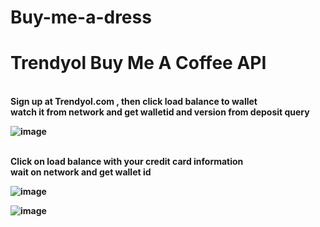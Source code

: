 # Buy-me-a-dress
<h1>Trendyol Buy Me A Coffee API</h1>
<br/>
<b>Sign up at Trendyol.com , then click load balance to wallet<br/>
watch it from network and get walletid and version from deposit query
  
![image](https://user-images.githubusercontent.com/65618247/173256295-6860077c-efc7-4445-8737-9c9850ac458d.png)

<br/>
Click on load balance with your credit card information
<br/>
<b> wait on network and get wallet id
  
![image](https://user-images.githubusercontent.com/65618247/173256344-4a8dbd56-b23b-4c7e-a288-101b0d2da963.png)

![image](https://user-images.githubusercontent.com/65618247/173256370-eae2c3f0-86a4-43cd-90ea-b495d8e3371b.png)
